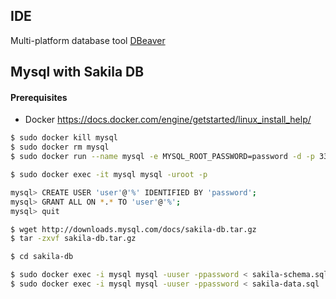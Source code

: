 ## IDE

Multi-platform database tool [DBeaver](http://dbeaver.jkiss.org/)


## Mysql with Sakila DB
#### Prerequisites
- Docker https://docs.docker.com/engine/getstarted/linux_install_help/

```bash
$ sudo docker kill mysql
$ sudo docker rm mysql
$ sudo docker run --name mysql -e MYSQL_ROOT_PASSWORD=password -d -p 3306:3306 -v /home/user/sqkiladb:/var/lib/mysql mysql:5.7

$ sudo docker exec -it mysql mysql -uroot -p

mysql> CREATE USER 'user'@'%' IDENTIFIED BY 'password';
mysql> GRANT ALL ON *.* TO 'user'@'%';
mysql> quit

$ wget http://downloads.mysql.com/docs/sakila-db.tar.gz
$ tar -zxvf sakila-db.tar.gz

$ cd sakila-db

$ sudo docker exec -i mysql mysql -uuser -ppassword < sakila-schema.sql
$ sudo docker exec -i mysql mysql -uuser -ppassword < sakila-data.sql
```
